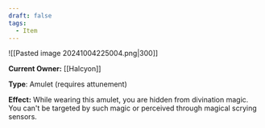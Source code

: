 ```yaml
---
draft: false
tags:
  - Item
---
```

![[Pasted image 20241004225004.png|300]]

**Current Owner:** [[Halcyon]]

**Type**: Amulet (requires attunement)

**Effect:** While wearing this amulet, you are hidden from divination magic. You can't be targeted by such magic or perceived through magical scrying sensors.
